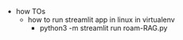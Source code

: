   * how TOs
    * how to run streamlit app in linux in virtualenv
      * python3 -m streamlit run roam-RAG.py